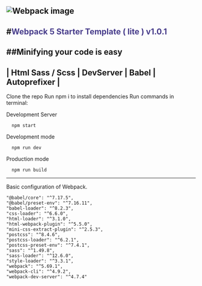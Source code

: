![Webpack image](https://github.com/webpack/media/blob/master/logo/logo-on-white-bg.jpg?raw=true)
---

#<span style="color:DarkSlateBlue">Webpack 5 Starter Template ( lite ) v1.0.1</span>
---
##Minifying your code is easy
---

<span style="color:">| Html Sass / Scss | DevServer | Babel | Autoprefixer |</span>
---
Clone the repo Run npm i to install dependencies Run commands in terminal:

Development Server
      
      npm start

Development mode

      npm run dev

Production mode

      npm run build
---

Basic configuration of Webpack.

    "@babel/core": "^7.17.5",
    "@babel/preset-env": "^7.16.11",
    "babel-loader": "^8.2.3",
    "css-loader": "^6.6.0",
    "html-loader": "^3.1.0",
    "html-webpack-plugin": "^5.5.0",
    "mini-css-extract-plugin": "^2.5.3",
    "postcss": "^8.4.6",
    "postcss-loader": "^6.2.1",
    "postcss-preset-env": "^7.4.1",
    "sass": "^1.49.8",
    "sass-loader": "^12.6.0",
    "style-loader": "^3.3.1",
    "webpack": "^5.69.1",
    "webpack-cli": "^4.9.2",
    "webpack-dev-server": "^4.7.4"
